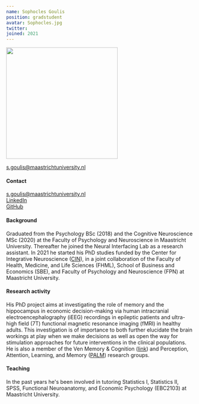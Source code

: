 ```yaml
---
name: Sophocles Goulis
position: gradstudent
avatar: Sophocles.jpg
twitter: 
joined: 2021
---
```


<img width="300" src="{{site.baseurl}}/images/people/{{page.avatar}}" data-action="zoom">

s.goulis@maastrichtuniversity.nl


#### Contact
<i class="fa fa-envelope-o"></i> s.goulis@maastrichtuniversity.nl <br>
<a href="https://www.linkedin.com/in/sophocles-goulis-b88015122/"> <i class="fa fa-linkedin"></i> LinkedIn </a><br>
<a href="https://github.com/s-goulis"> <i class="fa fa-github"></i> GitHub </a><br>

#### Background
Graduated from the Psychology BSc (2018) and the Cognitive Neuroscience MSc (2020) at the Faculty of Psychology and Neuroscience in Maastricht University. Thereafter he joined the Neural Interfacing Lab as a research assistant. In 2021 he started his PhD studies funded by the Center for Integrative Neuroscience (<a href="https://www.maastrichtuniversity.nl/research/centre-integrative-neuroscience-cin">CIN</a>), in a joint collaboration of the Faculty of Health, Medicine, and Life Sciences (FHML), School of Business and Economics (SBE), and Faculty of Psychology and Neuroscience (FPN) at Maastricht University.

#### Research activity
His PhD project aims at investigating the role of memory and the hippocampus in economic decision-making via human intracranial electroencephalography (iEEG) recordings in epileptic patients and ultra-high field (7T) functional magnetic resonance imaging (fMRI) in healthy adults. This investigation is of importance to both further elucidate the brain workings at play when we make decisions as well as open the way for stimulation approaches for future interventions in the clinical populations. He is also a member of the Ven Memory & Cognition (<a href="https://vincentvandeven.weebly.com/">link</a>) and Perception, Attention, Learning, and Memory (<a href="http://www.deweerdlab.com/
">PALM</a>) research groups.

#### Teaching
In the past years he's been involved in tutoring Statistics I, Statistics II, SPSS, Functional Neuroanatomy, and Economic Psychology (EBC2103) at Maastricht University.
